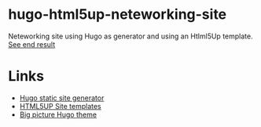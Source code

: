 # hugo-html5up-neteworking-site
Neteworking site using Hugo as generator and using an Htlml5Up template. [See end result](https://www.neteworking.be/)

# Links
* [Hugo static site generator](https://gohugo.io/)
* [HTML5UP Site templates](https://html5up.net/)
* [Big picture Hugo theme](https://github.com/christianmendoza/hugo-big-picture-theme)
